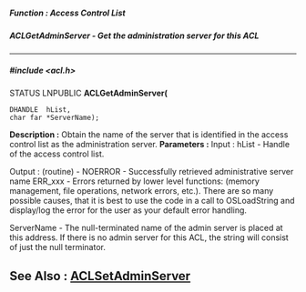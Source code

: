 ##### Function : Access Control List
##### ACLGetAdminServer - Get the administration server for this ACL
---
##### #include <acl.h>
STATUS LNPUBLIC **ACLGetAdminServer(**

	DHANDLE  hList,
	char far *ServerName);
**Description :**
Obtain the name of the server that is identified in the access control list as 
the administration server.
**Parameters :**
Input :
hList  -  Handle of the access control list.

Output :
(routine)  -  NOERROR - Successfully retrieved administrative server name
ERR_xxx - Errors returned by lower level functions: (memory management, file operations, network errors, etc.).  There are so many possible causes, that it is best to use the code in a call to OSLoadString and display/log the error for the user as your default error handling.



ServerName  -  The null-terminated name of the admin server is placed at this address.  If there is no admin server for this ACL, the string will consist of just the null terminator.

**See Also :**
[ACLSetAdminServer](D:/md_files/ACLSetAdminServer.md)
---
